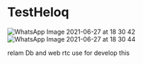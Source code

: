 
# TestHeloq
![WhatsApp Image 2021-06-27 at 18 30 42](https://user-images.githubusercontent.com/33984902/124503032-539bd100-dde2-11eb-88d8-9491013c561f.jpeg)
![WhatsApp Image 2021-06-27 at 18 30 44](https://user-images.githubusercontent.com/33984902/124503034-55659480-dde2-11eb-9c94-5edfbabbba5f.jpeg)



relam Db and web rtc use for develop this
